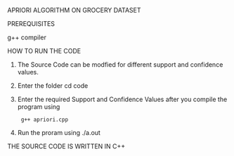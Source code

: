APRIORI ALGORITHM ON GROCERY DATASET


PREREQUISITES

g++ compiler


HOW TO RUN THE CODE

1. The Source Code can be modfied for different support and confidence values.
2. Enter the folder 
		cd code
3. Enter the required Support and Confidence Values after you compile the program using
	
		g++ apriori.cpp

4. Run the proram using
		./a.out


THE SOURCE CODE IS WRITTEN IN C++


